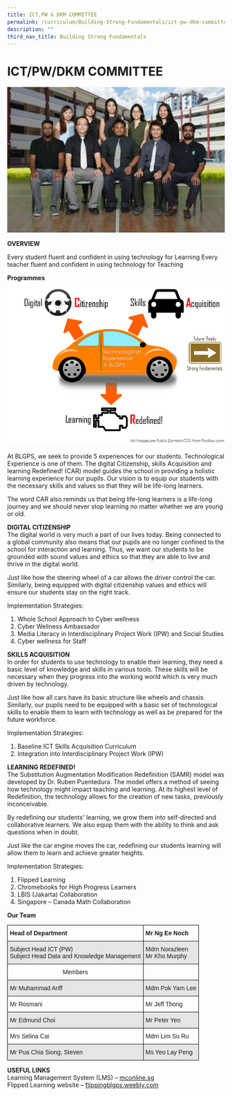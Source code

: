 ```yaml
---
title: ICT,PW & DKM COMMITTEE
permalink: /curriculum/Building-Strong-Fundamentals/ict-pw-dkm-committee
description: ""
third_nav_title: Building Strong Fundamentals
---
```

# ICT/PW/DKM COMMITTEE

![](/images/ICT%20Formal.jpg)

**OVERVIEW**

Every student fluent and confident in using technology for Learning
Every teacher fluent and confident in using technology for Teaching

**Programmes**
![](/images/programmes.png)

At BLGPS, we seek to provide 5 experiences for our students. Technological Experience is one of them. The digital Citizenship, skills Acquisition and learning Redefined! (CAR) model guides the school in providing a holistic learning experience for our pupils. Our vision is to equip our students with the necessary skills and values so that they will be life-long learners. 

The word CAR also reminds us that being life-long learners is a life-long journey and we should never stop learning no matter whether we are young or old.


**DIGITAL CITIZENSHIP**<br>
The digital world is very much a part of our lives today. Being connected to a global community also means that our pupils are no longer confined to the school for interaction and learning. Thus, we want our students to be grounded with sound values and ethics so that they are able to live and thrive in the digital world. 

Just like how the steering wheel of a car allows the driver control the car. Similarly, being equipped with digital citizenship values and ethics will ensure our students stay on the right track.

Implementation Strategies:
1.	Whole School Approach to Cyber wellness
2.	Cyber Wellness Ambassador
3.	Media Literacy in Interdisciplinary Project Work (IPW) and Social Studies
4.	Cyber wellness for Staff


**SKILLS ACQUISITION**<br>
In order for students to use technology to enable their learning, they need a basic level of knowledge and skills in various tools. These skills will be necessary when they progress into the working world which is very much driven by technology.

Just like how all cars have its basic structure like wheels and chassis. Similarly, our pupils need to be equipped with a basic set of technological skills to enable them to learn with technology as well as be prepared for the future workforce.

Implementation Strategies:
1.	Baseline ICT Skills Acquisition Curriculum
2.	Integration into Interdisciplinary Project Work (IPW)

**LEARNING REDEFINED!**<br>
The Substitution Augmentation Modification Redefinition (SAMR) model was developed by Dr. Ruben Puentedura. The model offers a method of seeing how technology might impact teaching and learning.  At its highest level of Redefinition, the technology allows for the creation of new tasks, previously inconceivable.

By redefining our students' learning, we grow them into self-directed and collaborative learners. We also equip them with the ability to think and ask questions when in doubt.

Just like the car engine moves the car, redefining our students learning will allow them to learn and achieve greater heights.

Implementation Strategies:
1.	Flipped Learning
2.	Chromebooks for High Progress Learners
3.	LBIS (Jakarta) Collaboration
4.	Singapore – Canada Math Collaboration


**Our Team**

<style type="text/css">
.tg  {border-collapse:collapse;border-spacing:0;}
.tg td{border-color:black;border-style:solid;border-width:1px;font-family:Arial, sans-serif;font-size:14px;
  overflow:hidden;padding:10px 5px;word-break:normal;}
.tg th{border-color:black;border-style:solid;border-width:1px;font-family:Arial, sans-serif;font-size:14px;
  font-weight:normal;overflow:hidden;padding:10px 5px;word-break:normal;}
.tg .tg-cly1{text-align:left;vertical-align:middle}
.tg .tg-9678{background-color:#E5E5E5;text-align:left;vertical-align:top}
.tg .tg-yla0{font-weight:bold;text-align:left;vertical-align:middle}
.tg .tg-faf8{background-color:#E5E5E5;text-align:left;vertical-align:middle}
.tg .tg-nrix{text-align:center;vertical-align:middle}
.tg .tg-0lax{text-align:left;vertical-align:top}
</style>
<table class="tg">
<thead>
  <tr>
    <th class="tg-yla0"><span style="font-weight:700">Head of Department</span></th>
    <th class="tg-yla0"><span style="font-weight:700">Mr Ng Ee Noch</span></th>
  </tr>
</thead>
<tbody>
  <tr>
    <td class="tg-faf8">Subject Head ICT (PW)<br>Subject Head Data and Knowledge Management<br></td>
    <td class="tg-faf8">Mdm Norazleen <br>Mr Kho Murphy</td>
  </tr>
  <tr>
    <td class="tg-nrix">Members</td>
    <td class="tg-nrix"></td>
  </tr>
  <tr>
    <td class="tg-9678">Mr Muhammad Ariff</td>
    <td class="tg-faf8">Mdm Pok Yam Lee</td>
  </tr>
  <tr>
    <td class="tg-cly1">Mr Rosmani</td>
    <td class="tg-cly1">Mr Jeff Thong</td>
  </tr>
  <tr>
    <td class="tg-9678">Mr Edmund Choi</td>
    <td class="tg-faf8">Mr Peter Yeo</td>
  </tr>
  <tr>
    <td class="tg-0lax">Mrs Selina Cai<br></td>
    <td class="tg-0lax">Mdm Lim Su Ru</td>
  </tr>
  <tr>
    <td class="tg-faf8">Mr Pua Chia Siong, Steven</td>
    <td class="tg-9678">Ms Yeo Lay Peng</td>
  </tr>
</tbody>
</table>

**USEFUL LINKS**<br>
Learning Management System (LMS) – [mconline.sg](mconline.sg)<br>
Flipped Learning website – [flippingblgps.weebly.com](flippingblgps.weebly.com)